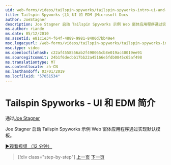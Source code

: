 ```yaml
---
uid: web-forms/videos/tailspin-spyworks/tailspin-spyworks-intro-ui-and-edm
title: Tailspin Spyworks-引入 UI 和 EDM |Microsoft Docs
author: JoeStagner
description: Joe Stagner 启动 Tailspin Spyworks 示例 Web 窗体应用程序通过实现默认模板。
ms.author: riande
ms.date: 05/12/2010
ms.assetid: e81c1e34-f64f-4889-9981-8400d7bb49e4
msc.legacyurl: /web-forms/videos/tailspin-spyworks/tailspin-spyworks-intro-ui-and-edm
msc.type: video
ms.openlocfilehash: c22af4558556ab2f490065cb8e019ac40019ee91
ms.sourcegitcommit: 24b1f6decbb17bb22a45166e5fdb0845c65af498
ms.translationtype: MT
ms.contentlocale: zh-CN
ms.lasthandoff: 03/01/2019
ms.locfileid: "57051534"
---
```

<a name="tailspin-spyworks---intro-ui-and-edm"></a>Tailspin Spyworks - UI 和 EDM 简介
====================
通过[Joe Stagner](https://github.com/JoeStagner)

Joe Stagner 启动 Tailspin Spyworks 示例 Web 窗体应用程序通过实现默认模板。

[&#9654;观看视频 （12 分钟）](https://channel9.msdn.com/Blogs/ASP-NET-Site-Videos/tailspin-spyworks-intro-ui-and-edm)

> [!div class="step-by-step"]
> [上一页](tailspin-spyworks-implementing-and-using-the-also-purchased-control.md)
> [下一页](tailspin-spyworks-directory-organization.md)
